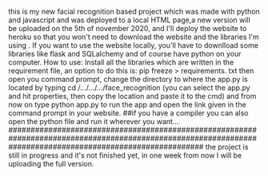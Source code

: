 this is my new facial recognition based project which was made with python and javascript and was deployed to a local HTML page,a new version will be uploaded on the 5th of november 2020, and I'll deploy the website to heroku so that you won't need to download the website and the libraries I'm using .
If you want to use the website locally, you'll have to downlload some libraries like flask and SQLalchemy and of course have python on your computer.
How to use:
Install all the libraries which are written in the requirement file, an option to do this is: pip freeze > requirements. txt
then open you command prompt, change the directory to where the app.py is located by typing cd /.../.../.../face_recognition (you can select the app.py and hit properties, then copy the location and paste it to the cmd)
and from now on type python app.py to run the app and open the link given in the command prompt in your website.
##if you have a compiler you can also open the python file and run it wherever you want...
############################################################################################################################################################
the project is still in progress and it's not finished yet, in one week from now I will be uploading the full version.
